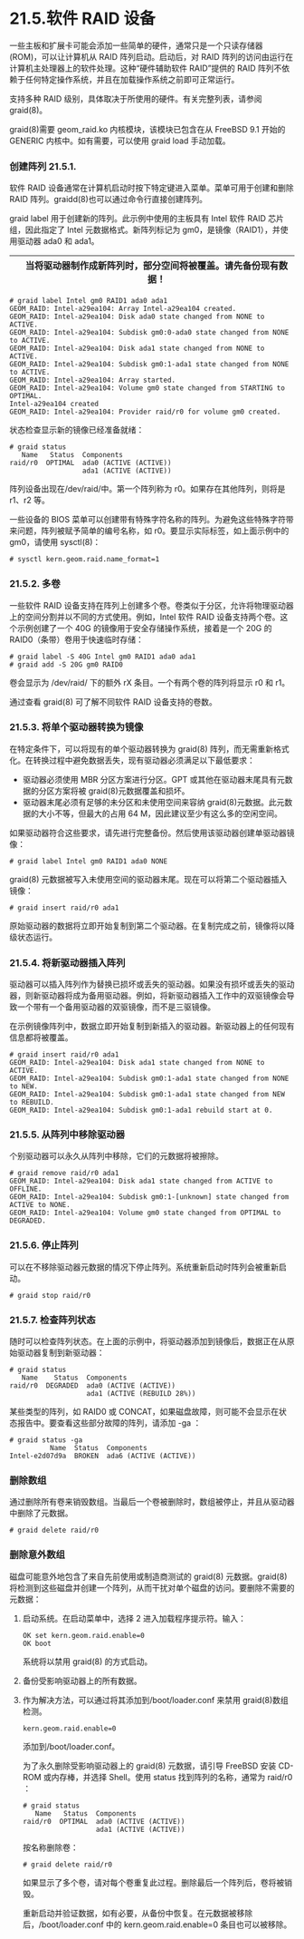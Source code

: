 # 21.5.软件 RAID 设备

一些主板和扩展卡可能会添加一些简单的硬件，通常只是一个只读存储器 (ROM)，可以让计算机从 RAID 阵列启动。启动后，对 RAID 阵列的访问由运行在计算机主处理器上的软件处理。这种“硬件辅助软件 RAID”提供的 RAID 阵列不依赖于任何特定操作系统，并且在加载操作系统之前即可正常运行。

支持多种 RAID 级别，具体取决于所使用的硬件。有关完整列表，请参阅 graid(8)。

graid(8)需要 geom_raid.ko 内核模块，该模块已包含在从 FreeBSD 9.1 开始的 GENERIC 内核中。如有需要，可以使用 graid load 手动加载。

### 创建阵列 21.5.1.

软件 RAID 设备通常在计算机启动时按下特定键进入菜单。菜单可用于创建和删除 RAID 阵列。graidd(8)也可以通过命令行直接创建阵列。

graid label 用于创建新的阵列。此示例中使用的主板具有 Intel 软件 RAID 芯片组，因此指定了 Intel 元数据格式。新阵列标记为 gm0，是镜像（RAID1），并使用驱动器 ada0 和 ada1。

|  | 当将驱动器制作成新阵列时，部分空间将被覆盖。请先备份现有数据！ |
| -- | ---------------------------------------------------------------- |

```
# graid label Intel gm0 RAID1 ada0 ada1
GEOM_RAID: Intel-a29ea104: Array Intel-a29ea104 created.
GEOM_RAID: Intel-a29ea104: Disk ada0 state changed from NONE to ACTIVE.
GEOM_RAID: Intel-a29ea104: Subdisk gm0:0-ada0 state changed from NONE to ACTIVE.
GEOM_RAID: Intel-a29ea104: Disk ada1 state changed from NONE to ACTIVE.
GEOM_RAID: Intel-a29ea104: Subdisk gm0:1-ada1 state changed from NONE to ACTIVE.
GEOM_RAID: Intel-a29ea104: Array started.
GEOM_RAID: Intel-a29ea104: Volume gm0 state changed from STARTING to OPTIMAL.
Intel-a29ea104 created
GEOM_RAID: Intel-a29ea104: Provider raid/r0 for volume gm0 created.
```

状态检查显示新的镜像已经准备就绪：

```
# graid status
   Name   Status  Components
raid/r0  OPTIMAL  ada0 (ACTIVE (ACTIVE))
                  ada1 (ACTIVE (ACTIVE))
```

阵列设备出现在/dev/raid/中。第一个阵列称为 r0。如果存在其他阵列，则将是 r1、r2 等。

一些设备的 BIOS 菜单可以创建带有特殊字符名称的阵列。为避免这些特殊字符带来问题，阵列被赋予简单的编号名称，如 r0。要显示实际标签，如上面示例中的 gm0，请使用 sysctl(8)：

```
# sysctl kern.geom.raid.name_format=1
```

### 21.5.2. 多卷

一些软件 RAID 设备支持在阵列上创建多个卷。卷类似于分区，允许将物理驱动器上的空间分割并以不同的方式使用。例如，Intel 软件 RAID 设备支持两个卷。这个示例创建了一个 40G 的镜像用于安全存储操作系统，接着是一个 20G 的 RAID0（条带）卷用于快速临时存储：

```
# graid label -S 40G Intel gm0 RAID1 ada0 ada1
# graid add -S 20G gm0 RAID0
```

卷会显示为 /dev/raid/ 下的额外 rX 条目。一个有两个卷的阵列将显示 r0 和 r1。

通过查看 graid(8) 可了解不同软件 RAID 设备支持的卷数。

### 21.5.3. 将单个驱动器转换为镜像

在特定条件下，可以将现有的单个驱动器转换为 graid(8) 阵列，而无需重新格式化。在转换过程中避免数据丢失，现有驱动器必须满足以下最低要求：

* 驱动器必须使用 MBR 分区方案进行分区。GPT 或其他在驱动器末尾具有元数据的分区方案将被 graid(8)元数据覆盖和损坏。
* 驱动器末尾必须有足够的未分区和未使用空间来容纳 graid(8)元数据。此元数据的大小不等，但最大的占用 64 M，因此建议至少有这么多的空闲空间。

如果驱动器符合这些要求，请先进行完整备份。然后使用该驱动器创建单驱动器镜像：

```
# graid label Intel gm0 RAID1 ada0 NONE
```

graid(8) 元数据被写入未使用空间的驱动器末尾。现在可以将第二个驱动器插入镜像：

```
# graid insert raid/r0 ada1
```

原始驱动器的数据将立即开始复制到第二个驱动器。在复制完成之前，镜像将以降级状态运行。

### 21.5.4. 将新驱动器插入阵列

驱动器可以插入阵列作为替换已损坏或丢失的驱动器。如果没有损坏或丢失的驱动器，则新驱动器将成为备用驱动器。例如，将新驱动器插入工作中的双驱镜像会导致一个带有一个备用驱动器的双驱镜像，而不是三驱镜像。

在示例镜像阵列中，数据立即开始复制到新插入的驱动器。新驱动器上的任何现有信息都将被覆盖。

```
# graid insert raid/r0 ada1
GEOM_RAID: Intel-a29ea104: Disk ada1 state changed from NONE to ACTIVE.
GEOM_RAID: Intel-a29ea104: Subdisk gm0:1-ada1 state changed from NONE to NEW.
GEOM_RAID: Intel-a29ea104: Subdisk gm0:1-ada1 state changed from NEW to REBUILD.
GEOM_RAID: Intel-a29ea104: Subdisk gm0:1-ada1 rebuild start at 0.
```

### 21.5.5. 从阵列中移除驱动器

个别驱动器可以永久从阵列中移除，它们的元数据将被擦除。

```
# graid remove raid/r0 ada1
GEOM_RAID: Intel-a29ea104: Disk ada1 state changed from ACTIVE to OFFLINE.
GEOM_RAID: Intel-a29ea104: Subdisk gm0:1-[unknown] state changed from ACTIVE to NONE.
GEOM_RAID: Intel-a29ea104: Volume gm0 state changed from OPTIMAL to DEGRADED.
```

### 21.5.6. 停止阵列

可以在不移除驱动器元数据的情况下停止阵列。系统重新启动时阵列会被重新启动。

```
# graid stop raid/r0
```

### 21.5.7. 检查阵列状态

随时可以检查阵列状态。在上面的示例中，将驱动器添加到镜像后，数据正在从原始驱动器复制到新驱动器：

```
# graid status
   Name    Status  Components
raid/r0  DEGRADED  ada0 (ACTIVE (ACTIVE))
                   ada1 (ACTIVE (REBUILD 28%))
```

某些类型的阵列，如 RAID0 或 CONCAT，如果磁盘故障，则可能不会显示在状态报告中。要查看这些部分故障的阵列，请添加 -ga ：

```
# graid status -ga
          Name  Status  Components
Intel-e2d07d9a  BROKEN  ada6 (ACTIVE (ACTIVE))
```

### 删除数组

通过删除所有卷来销毁数组。当最后一个卷被删除时，数组被停止，并且从驱动器中删除了元数据。

```
# graid delete raid/r0
```

### 删除意外数组

磁盘可能意外地包含了来自先前使用或制造商测试的 graid(8) 元数据。graid(8) 将检测到这些磁盘并创建一个阵列，从而干扰对单个磁盘的访问。要删除不需要的元数据：

1. 启动系统。在启动菜单中，选择 2 进入加载程序提示符。输入：

    ```
    OK set kern.geom.raid.enable=0
    OK boot
    ```

    系统将以禁用 graid(8) 的方式启动。
2. 备份受影响驱动器上的所有数据。
3. 作为解决方法，可以通过将其添加到/boot/loader.conf 来禁用 graid(8)数组检测。

    ```
    kern.geom.raid.enable=0
    ```

    添加到/boot/loader.conf。

    为了永久删除受影响驱动器上的 graid(8) 元数据，请引导 FreeBSD 安装 CD-ROM 或内存棒，并选择 Shell。使用 status 找到阵列的名称，通常为 raid/r0 ：

    ```
    # graid status
       Name   Status  Components
    raid/r0  OPTIMAL  ada0 (ACTIVE (ACTIVE))
                      ada1 (ACTIVE (ACTIVE))
    ```

    按名称删除卷：

    ```
    # graid delete raid/r0
    ```

    如果显示了多个卷，请对每个卷重复此过程。删除最后一个阵列后，卷将被销毁。

    重新启动并验证数据，如有必要，从备份中恢复。在元数据被移除后，/boot/loader.conf 中的 kern.geom.raid.enable=0 条目也可以被移除。
